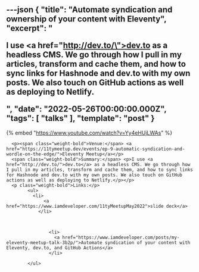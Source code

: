 ---json
{
  "title": "Automate syndication and ownership of your content with Eleventy",
  "excerpt": "<p>I use <a href=\"http://dev.to/\">dev.to</a> as a headless CMS. We go through how I pull in my articles, transform and cache them, and how to sync links for Hashnode and dev.to with my own posts. We also touch on GitHub actions as well as deploying to Netlify.</p>",
  "date": "2022-05-26T00:00:00.000Z",
  "tags": [
    "talks"
  ],
  "template": "post"
}
---

{% embed "https://www.youtube.com/watch?v=Yy4eHUjLWAs" %}
      
      <p><span class="weight-bold">Venue:</span> <a href="https://11tymeetup.dev/events/ep-9-automatic-syndication-and-wordle-on-the-edge/">Eleventy Meetup</a></p>
      <span class="weight-bold">Summary:</span> <p>I use <a href="http://dev.to/">dev.to</a> as a headless CMS. We go through how I pull in my articles, transform and cache them, and how to sync links for Hashnode and dev.to with my own posts. We also touch on GitHub actions as well as deploying to Netlify.</p></p>
      <p class="weight-bold">Links:</p>
            <ul>
              <li>
                  <a href="https://www.iamdeveloper.com/11tyMeetupMay2022">slide deck</a>
                </li>
              

              
                    <li>
                      <a href="https://www.iamdeveloper.com/posts/my-eleventy-meetup-talk-3b2p/">Automate syndication of your content with Eleventy, dev.to, and GitHub Actions</a>
                    </li>
                  
            </ul>
